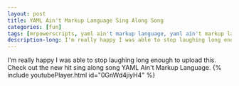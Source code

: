 ```yaml
---
layout: post
title: YAML Ain't Markup Language Sing Along Song
categories: [fun]
tags: [mrpowerscripts, yaml ain't markup language, yaml ain't markup language sing along, yaml song, yaml sing along, yaml sing along song]
description-long: I'm really happy I was able to stop laughing long enough to upload this. Check out the new hit sing along song YAML Ain't Markup Language.
---
```


I'm really happy I was able to stop laughing long enough to upload this. Check out the new hit sing along song YAML Ain't Markup Language. {% include youtubePlayer.html id="0GnWd4jiyH4" %}

